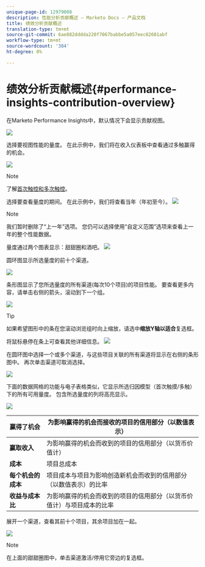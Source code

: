 ```yaml
---
unique-page-id: 12979008
description: 性能分析贡献概述 — Marketo Docs — 产品文档
title: 绩效分析贡献概述
translation-type: tm+mt
source-git-commit: 6ae882dddda220f7067babbe5a057eec82601abf
workflow-type: tm+mt
source-wordcount: '384'
ht-degree: 0%

---
```



# 绩效分析贡献概述{#performance-insights-contribution-overview}

在Marketo Performance Insights中，默认情况下会显示贡献视图。

![](assets/one-1.png)

选择要视图性能的量度。 在此示例中，我们将在收入仪表板中查看通过多触赢得的机会。

![](assets/2.png)

>[!NOTE]
>
>了解[首次触控和多次触控](https://docs.marketo.com/display/DOCS/Understanding+Attribution)。

选择要查看量度的期间。 在此示例中，我们将查看当年（年初至今）。   ![](assets/3-1.png)

>[!NOTE]
>
>我们暂时删除了“上一年”选项。 您仍可以选择使用“自定义范围”选项来查看上一年的整个性能数据。

量度通过两个图表显示：甜甜圈和酒吧。   ![](assets/four.png)

圆环图显示所选量度的前十个渠道。

![](assets/5-1.png)

条形图显示了您所选量度的所有渠道(每次10个项目)的项目性能。 要查看更多内容，请单击右侧的箭头，滚动到下一个组。

![](assets/six.png)

>[!TIP]
>
>如果希望图形中的条在您滚动浏览组时向上缩放，请选中&#x200B;**缩放Y轴以适合**&#x200B;复选框。

将鼠标悬停在条上可查看其他详细信息。   ![](assets/seven.png)

在圆环图中选择一个或多个渠道，与这些项目关联的所有渠道将显示在右侧的条形图中。 再次单击渠道可取消选择。

![](assets/eight.png)

下面的数据网格的功能与电子表格类似，它显示所选归因模型（首次触摸/多触）下的所有可用量度。 包含所选量度的列将高亮显示。

![](assets/9.png)

| **赢得了机会** | 为影响赢得的机会而接收的项目的信用部分（以数值表示） |
|---|---|
| **赢取收入** | 为影响赢得的机会而收到的项目的信用部分（以货币价值计） |
| **成本** | 项目总成本 |
| **每个机会的成本** | 项目成本与项目为影响创造新机会而收到的信用部分（以数值表示）的比率 |
| **收益与成本比** | 为影响赢得的机会而收到的项目的信用部分（以货币价值计）与项目成本的比率 |

展开一个渠道，查看其前十个项目，其余项目加在一起。

![](assets/10.png)

>[!NOTE]
>
>在上面的甜甜圈图中，单击渠道激活/停用它旁边的复选框。

